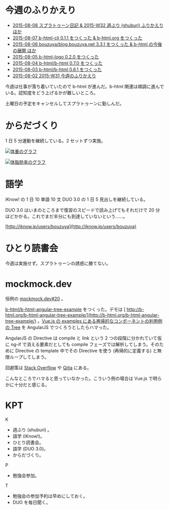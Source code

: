 # 今週のふりかえり

- [2015-08-08 スプラトゥーン日記 &  2015-W32 週ぶり (shuburi) ふりかえり ほか][2015-08-08]
- [2015-08-07 b-html-cli 0.1.1 をつくった & b-html.org をつくった][2015-08-07]
- [2015-08-06 bouzuya/blog.bouzuya.net 3.3.1 をつくった & b-html の今後の展開 ほか][2015-08-06]
- [2015-08-05 b-html-logo 0.2.0 をつくった][2015-08-05]
- [2015-08-04 b-html/b-html 0.7.0 をつくった][2015-08-04]
- [2015-08-03 b-html/b-html 0.6.1 をつくった][2015-08-03]
- [2015-08-02 2015-W31 今週のふりかえり][2015-08-02]

今週は仕事が落ち着いていたので b-html が進んだ。b-html 関連は順調に進んでいる。認知度をどう上げるかが難しいところ。

土曜日の予定をキャンセルしてスプラトゥーンに勤しんだ。


# からだづくり

1 日 5 分運動を継続している。2 セットずつ実施。

[![体重のグラフ][graph-weight-img]][graph-weight-url]

[![体脂肪率のグラフ][graph-percent-img]][graph-percent-url]

# 語学

iKnow! の 1 日 10 単語 10 文 DUO 3.0 の 1 日 5 見出しを継続している。

DUO 3.0 はいまのところまで復習のスピードで読み上げてもそれだけで 20 分ほどかかる。これでまだ半分にも到達していないという……。

[http://iknow.jp/users/bouzuya](http://iknow.jp/users/bouzuya)

# ひとり読書会

今週は実施せず。スプラトゥーンの誘惑に勝てない。

# mockmock.dev

恒例の [mockmock.dev#20](http://mockmock.connpass.com/event/18715/) 。

[b-html/b-html-angular-tree-example][] をつくった。デモは [ http://b-html.org/b-html-angular-tree-example/](http://b-html.org/b-html-angular-tree-example/) 。[Vue.js の examples にある再帰的なコンポーネントの利用例の Tree](http://jp.vuejs.org/examples/tree-view.html) を AngularJS でつくろうとしたらハマった。

AngularJS の Directive は compile と link という 2 つの段階に分かれていて仮に ng-if で消える要素だとしても compile フェーズでは解析してしまう。そのために Directive の template 中でその Directive を使う (再帰的に定義する) と無限ループしてしまう。

回避策は [Stack Overflow](http://stackoverflow.com/questions/19125551/angularjs-understanding-a-recursive-directive) や [Qiita](http://qiita.com/Quramy/items/9e7a45e9333451ebff07) にある。

こんなところでハマると思っていなかった。こういう例の場合は Vue.js で明らかに十分だと感じる。

# KPT

K

- 週ぶり (shuburi) 。
- 語学 (iKnow!)。
- ひとり読書会。
- 語学 (DUO 3.0)。
- からだづくり。

P

- 勉強会参加。

T

- 勉強会の参加予約は早めにしておく。
- DUO を毎日聞く。

[graph-percent-img]: http://graph.hatena.ne.jp/bouzuya/graph?graphname=percent&startdate=2015-01-01&enddate=2015-08-09
[graph-percent-url]: http://graph.hatena.ne.jp/bouzuya/percent/?startdate=2015-01-01&enddate=2015-08-09
[graph-weight-img]: http://graph.hatena.ne.jp/bouzuya/graph?graphname=weight&startdate=2015-01-01&enddate=2015-08-09
[graph-weight-url]: http://graph.hatena.ne.jp/bouzuya/weight/?startdate=2015-01-01&enddate=2015-08-09
[2015-08-08]: https://blog.bouzuya.net/2015/08/08/
[2015-08-07]: https://blog.bouzuya.net/2015/08/07/
[2015-08-06]: https://blog.bouzuya.net/2015/08/06/
[2015-08-05]: https://blog.bouzuya.net/2015/08/05/
[2015-08-04]: https://blog.bouzuya.net/2015/08/04/
[2015-08-03]: https://blog.bouzuya.net/2015/08/03/
[2015-08-02]: https://blog.bouzuya.net/2015/08/02/
[b-html/b-html-angular-tree-example]: https://github.com/b-html/b-html-angular-tree-example

